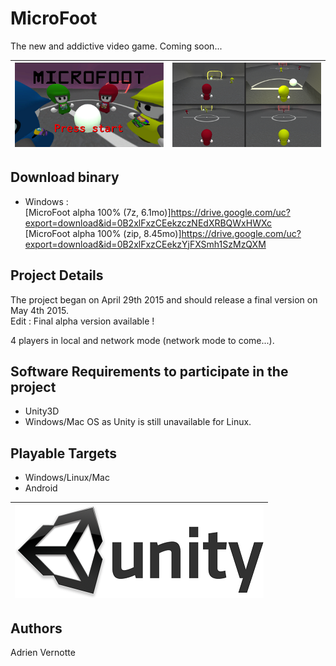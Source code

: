 MicroFoot
============
The new and addictive video game. Coming soon...

| ![MicroFoot](https://raw.githubusercontent.com/AdrienVR/MicroFoot/master/microFoot_preview.png "Warning, this a preview of the alpha version") | ![MicroFoot](https://raw.githubusercontent.com/AdrienVR/MicroFoot/master/microFoot_preview_2.png "Warning, this a preview of the alpha version") |
|:----:|:----:|

## Download binary

* Windows :  
		[MicroFoot alpha 100% (7z, 6.1mo)]https://drive.google.com/uc?export=download&id=0B2xlFxzCEekzczNEdXRBQWxHWXc  
		[MicroFoot alpha 100% (zip, 8.45mo)]https://drive.google.com/uc?export=download&id=0B2xlFxzCEekzYjFXSmh1SzMzQXM  

## Project Details

The project began on April 29th 2015 and should release a final version on May 4th 2015.  
Edit : Final alpha version available !
  
4 players in local and network mode (network mode to come...).

## Software Requirements to participate in the project

* Unity3D
* Windows/Mac OS as Unity is still unavailable for Linux.

## Playable Targets

* Windows/Linux/Mac
* Android

| ![Unity3D](https://raw.githubusercontent.com/AdrienVR/CTR2/master/unity.png "Unity3D") |
|:----:|

## Authors

Adrien Vernotte  
